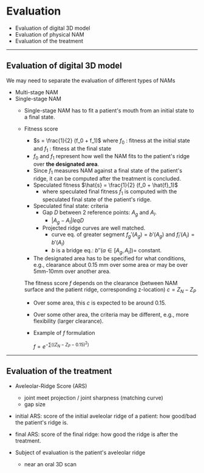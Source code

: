 # Evaluation

* Evaluation of digital 3D model
* Evaluation of physical NAM
* Evaluation of the treatment

---

## Evaluation of digital 3D model

We may need to separate the evaluation of different types of NAMs

  * Multi-stage NAM
  * Single-stage NAM
    * Single-stage NAM has to fit a patient's mouth from an initial state to a final state.
    * Fitness score
      * $s = \frac{1}{2} (f_0 + f_1)$ where $f_0$ : fitness at the initial state and $f_1$ : fitness at the final state
      * $f_0$ and $f_1$ represent how well the NAM fits to the patient's ridge over **the designated area**.
      * Since $f_1$ measures NAM against a final state of the patient's ridge, it can be computed after the treatment is concluded. 
      * Speculated fitness $\hat{s} = \frac{1}{2} (f_0 + \hat{f}_1)$
        * where speculated final fitness $\hat{f}_1$ is computed with the speculated final state of the patient's ridge.
      * Speculated final state: criteria
        * Gap $D$ between 2 reference points: $A_g$ and $A_l$.
          * $|A_g - A_l| leq D$
        * Projected ridge curves are well matched.
          * curve eq. of greater segment $f_g'(A_g) = b'(A_g)$ and $f_l'(A_l) = b'(A_l)$                  
          * $b$ is a bridge eq.: $b''(a \in [A_g, A_l]) =$ constant.    
      * The designated area has to be specified for what conditions, e.g., clearance about 0.15 mm over some area or may be over 5mm-10mm over another area.
     
      The fitness score $f$ depends on the clearance (between NAM surface and the patient ridge, corresponding z-location) $c = Z_N - Z_P$

      * Over some area, this $c$ is expected to be around $0.15$.
      * Over some other area, the criteria may be different, e.g., more flexibility (larger clearance).
      * Example of $f$ formulation
     
        $f = e^{-\sum( (Z_N - Z_P - 0.15)^2 )}$
    
---

## Evaluation of the treatment

  * Aveleolar-Ridge Score (ARS)
    * joint meet projection / joint sharpness (matching curve)
    * gap size
  * initial ARS: score of the initial aveleolar ridge of a patient: how good/bad the patient's ridge is.
  * final ARS: score of the final ridge: how good the ridge is after the treatment.

  * Subject of evaluation is the patient's aveleolar ridge
    * near an oral 3D scan  
 
 
